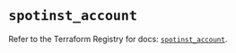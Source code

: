# `spotinst_account`

Refer to the Terraform Registry for docs: [`spotinst_account`](https://registry.terraform.io/providers/spotinst/spotinst/1.218.0/docs/resources/account).
